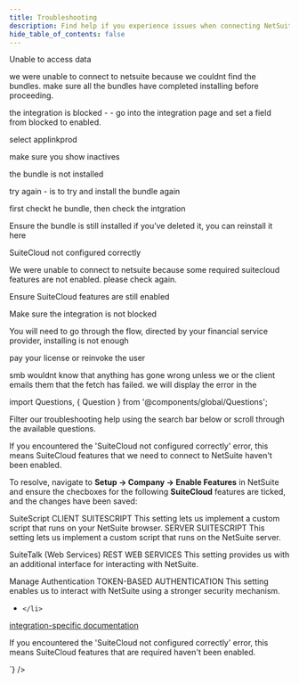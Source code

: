 ```yaml
---
title: Troubleshooting
description: Find help if you experience issues when connecting NetSuite
hide_table_of_contents: false
---
```


Unable to access data 

we were unable to connect to netsuite because we couldnt find the bundles. make sure all the bundles have completed installing before proceeding. 

the integration is blocked - - go into the integration page and set a field from blocked to enabled. 
 
select applinkprod 

make sure you show inactives

the bundle is not installed

try again - is to try and install the bundle again

first checkt he bundle, then check the intgration


Ensure the bundle is still installed
if you’ve deleted it, you can reinstall it here



SuiteCloud not configured correctly

We were unable to connect to netsuite because some required suitecloud features are not enabled. please check again. 

Ensure SuiteCloud features are still enabled

Make sure the integration is not blocked

You will need to go through the flow, directed by your financial service provider, installing is not enough


pay your license or reinvoke the user



smb wouldnt know that anything has gone wrong unless we or the client emails them that the fetch has failed. we will display the error in the 




import Questions, { Question } from '@components/global/Questions';

Filter our troubleshooting help using the search bar below or scroll through the available questions.

<Questions>
  <Question
    question="How do I resolve the 'SuiteCloud not configured correctly' error?"
    answer={`
<p>If you encountered the 'SuiteCloud not configured correctly' error, this means SuiteCloud features that we need to connect to NetSuite haven't been enabled.</p>
<p>To resolve, navigate to <b>Setup -> Company -> Enable Features</b> in NetSuite and ensure the checboxes for the following <b>SuiteCloud</b> features are ticked, and the changes have been saved:

SuiteScript
CLIENT SUITESCRIPT
This setting lets us implement a custom script that runs on your NetSuite browser.
SERVER SUITESCRIPT
This setting lets us implement a custom script that runs on the NetSuite server.

SuiteTalk (Web Services)
REST WEB SERVICES
This setting provides us with an additional interface for interacting with NetSuite.

Manage Authentication
TOKEN-BASED AUTHENTICATION
This setting enables us to interact with NetSuite using a stronger security mechanism.


  <ul>
    <li>
    
    </li>

  </ul>

<a href="https://docs.codat.io/integrations/accounting/overview">integration-specific documentation</a>

</p>
<p>If you encountered the 'SuiteCloud not configured correctly' error, this means SuiteCloud features that are required haven't been enabled.</p>    
    `}
  />
    <Question
    question="W"
    answer={`
Ensure the bundle is still installed
if you’ve deleted it, you can reinstall it here
    `}
  />
    <Question
    question="W"
    answer={`
Make sure the integration is not blocked
    `}
  />
    <Question
    question="I"
    answer={`
You will need to go through the flow, directed by your financial service provider, installing is not enough
    `}
  />
    <Question
    question="W"
    answer={`
Codat dsds
    `}
  />
    <Question
    question="W"
    answer={`
Codat dsds
    `}
  />
    <Question
    question="W"
    answer={`
Codat dsds
    `}
  />
    <Question
    question="W"
    answer={`
Codat dsds
    `}
  />
</Questions>
